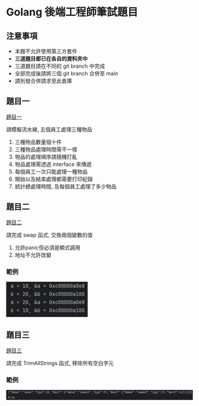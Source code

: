 # Golang 後端工程師筆試題目

## 注意事項

- 本題不允許使用第三方套件
- **三道題目都已在各自的資料夾中**
- 三道題目請在不同的 git branch 中完成
- 全部完成後請將三個 git branch 合併至 main
- 請別發合併請求至此倉庫

## 題目一

[題目一](assembly_line/main.go)

請模擬流水線, 五個員工處理三種物品

1. 三種物品數量個十件
2. 三種物品處理時間需不一樣
3. 物品的處理順序請隨機打亂
4. 物品處理需透過 interface 來傳遞
5. 每個員工一次只能處理一種物品
6. 開始以及結束處理都需要打印紀錄
7. 統計總處理時間, 及每個員工處理了多少物品

## 題目二

[題目二](swap/main.go)

請完成 swap 函式, 交換兩個變數的值

1. 允許panic但必須是顯式調用
2. 地址不允許改變

### 範例

![swap.png](images/swap.png)

## 題目三

[題目三](trim_all_strings/main.go)

請完成 TrimAllStrings 函式, 移除所有空白字元

### 範例

![trim_all_strings.png](images/trim_all_strings.png)